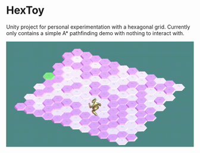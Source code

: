 # HexToy
Unity project for personal experimentation with a hexagonal grid.
Currently only contains a simple A* pathfinding demo with nothing to interact with.

![preview video](https://github.com/iptpka/HexToy/blob/main/preview-video.gif)
